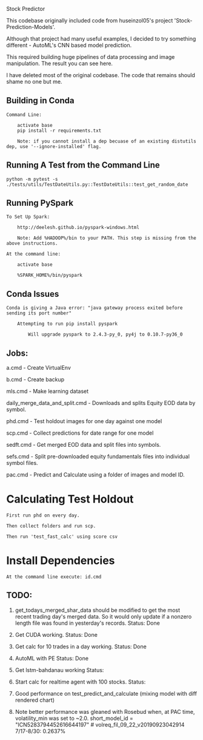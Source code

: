
Stock Predictor

This codebase originally included code from huseinzol05's project 'Stock-Prediction-Models'. 

Although that project had many useful examples, I decided to try something different - AutoML's CNN based model prediction.

This required building huge pipelines of data processing and image manipulation. The result you can see here.

I have deleted most of the original codebase. The code that remains should shame no one but me.
 
## Building in Conda

    Command Line:
    
        activate base
        pip install -r requirements.txt
        
        Note: if you cannot install a dep becuase of an existing distutils dep, use '--ignore-installed' flag.

## Running A Test from the Command Line

    python -m pytest -s ./tests/utils/TestDateUtils.py::TestDateUtils::test_get_random_date
    
## Running PySpark
    
    To Set Up Spark:
        
        http://deelesh.github.io/pyspark-windows.html
        
        Note: Add %HADOOP%/bin to your PATH. This step is missing from the above instructions.

    At the command line:
    
        activate base
        
        %SPARK_HOME%/bin/pyspark
        
## Conda Issues

    Conda is giving a Java error: "java gateway process exited before sending its port number"
    
        Attempting to run pip install pyspark
        
            Will upgrade pyspark to 2.4.3-py_0, py4j to 0.10.7-py36_0
            
## Jobs:

a.cmd - Create VirtualEnv
   
b.cmd - Create backup

mls.cmd - Make learning dataset

daily_merge_data_and_split.cmd - Downloads and splits Equity EOD data by symbol.

phd.cmd - Test holdout images for one day against one model

scp.cmd - Collect predictions for date range for one model

sedft.cmd - Get merged EOD data and split files into symbols.

sefs.cmd - Split pre-downloaded equity fundamentals files into individual symbol files.

pac.cmd - Predict and Calculate using a folder of images and model ID. 

# Calculating Test Holdout

    First run phd on every day.
    
    Then collect folders and run scp.
    
    Then run 'test_fast_calc' using score csv
    
    
# Install Dependencies

    At the command line execute: id.cmd
            
## TODO:

1. get_todays_merged_shar_data should be modified to get the most recent trading day's merged data. So it would only update if a nonzero
length file was found in yesterday's records.
Status: Done

2. Get CUDA working.
Status: Done

3. Get calc for 10 trades in a day working.
Status: Done

4. AutoML with PE
Status: Done

4. Get lstm-bahdanau working
Status:

5. Start calc for realtime agent with 100 stocks.
Status:

6. Good performance on test_predict_and_calculate (mixing model with diff rendered chart)

7. Note better performance was gleaned with Rosebud when, at PAC time, volatility_min was set to ~2.0.
        short_model_id = "ICN5283794452616644197" # volreq_fil_09_22_v20190923042914 7/17-8/30: 0.2637%
